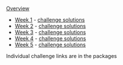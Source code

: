 [Overview](https://leetcode.com/explore/featured/card/30-day-leetcoding-challenge/)

 * [Week 1](https://leetcode.com/explore/featured/card/30-day-leetcoding-challenge/528/week-1/) -
   [challenge solutions](week1/src/main/kotlin/net/twisterrob/challenges/leetcode2020april/week1)
 * [Week 2](https://leetcode.com/explore/featured/card/30-day-leetcoding-challenge/528/week-2/) - 
   [challenge solutions](week2/src/main/kotlin/net/twisterrob/challenges/leetcode2020april/week2)
 * [Week 3](https://leetcode.com/explore/featured/card/30-day-leetcoding-challenge/528/week-3/) - 
   [challenge solutions](week3/src/main/kotlin/net/twisterrob/challenges/leetcode2020april/week3)
 * [Week 4](https://leetcode.com/explore/featured/card/30-day-leetcoding-challenge/528/week-4/) - 
   [challenge solutions](week4/src/main/kotlin/net/twisterrob/challenges/leetcode2020april/week4)
 * [Week 5](https://leetcode.com/explore/featured/card/30-day-leetcoding-challenge/528/week-5/) - 
   [challenge solutions](week5/src/main/kotlin/net/twisterrob/challenges/leetcode2020april/week5)

Individual challenge links are in the packages
